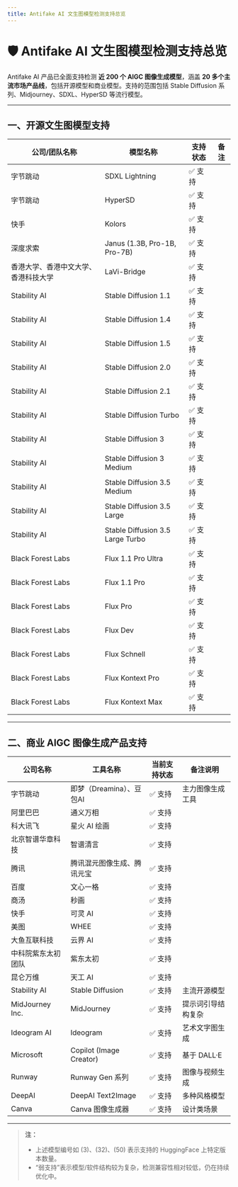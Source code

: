 ```yaml
---
title: Antifake AI 文生图模型检测支持总览
---
```


# 🛡️ Antifake AI 文生图模型检测支持总览

Antifake AI 产品已全面支持检测 **近 200 个 AIGC 图像生成模型**，涵盖 **20 多个主流市场产品线**，包括开源模型和商业模型。支持的范围包括 Stable Diffusion 系列、Midjourney、SDXL、HyperSD 等流行模型。

---

## 一、开源文生图模型支持

| 公司/团队名称 | 模型名称                                   | 支持状态 | 备注 |
|---------------|--------------------------------------------|----------|------|
| 字节跳动  | SDXL Lightning                             | ✅ 支持   |      |
| 字节跳动       | HyperSD                                    | ✅ 支持   |      |
| 快手        | Kolors                                     | ✅ 支持   |      |
| 深度求索   | Janus (1.3B, Pro-1B, Pro-7B)                                 | ✅ 支持   |      |
| 香港大学、香港中文大学、香港科技大学      | LaVi-Bridge                                | ✅ 支持   |      |
| Stability AI  | Stable Diffusion 1.1                       | ✅ 支持   |      |
| Stability AI  | Stable Diffusion 1.4                       | ✅ 支持   |      |
| Stability AI  | Stable Diffusion 1.5                       | ✅ 支持   |      |
| Stability AI  | Stable Diffusion 2.0                       | ✅ 支持   |      |
| Stability AI  | Stable Diffusion 2.1                       | ✅ 支持   |      |
| Stability AI  | Stable Diffusion Turbo                     | ✅ 支持   |      |
| Stability AI  | Stable Diffusion 3                         | ✅ 支持   |      |
| Stability AI  | Stable Diffusion 3 Medium                  | ✅ 支持   |      |
| Stability AI  | Stable Diffusion 3.5 Medium                | ✅ 支持   |      |
| Stability AI  | Stable Diffusion 3.5 Large                 | ✅ 支持   |      |
| Stability AI  | Stable Diffusion 3.5 Large Turbo           | ✅ 支持   |      |
| Black Forest Labs  | Flux 1.1 Pro Ultra     | ✅ 支持   |      |
| Black Forest Labs  | Flux 1.1 Pro           | ✅ 支持   |      |
| Black Forest Labs  | Flux Pro               | ✅ 支持   |      |
| Black Forest Labs  | Flux Dev               | ✅ 支持   |      |
| Black Forest Labs  | Flux Schnell           | ✅ 支持   |      |
| Black Forest Labs  | Flux Kontext Pro       | ✅ 支持   |      |
| Black Forest Labs  | Flux Kontext Max       | ✅ 支持   |      |


---

## 二、商业 AIGC 图像生成产品支持

| 公司名称            | 工具名称                    | 当前支持状态 | 备注说明       |
|---------------------|-----------------------------|--------------|----------------|
| 字节跳动            | 即梦（Dreamina）、豆包AI    | ✅ 支持       | 主力图像生成工具 |
| 阿里巴巴            | 通义万相                    | ✅ 支持       |                |
| 科大讯飞            | 星火 AI 绘画                | ✅ 支持       |                |
| 北京智谱华章科技     | 智谱清言                    | ✅ 支持       |                |
| 腾讯                | 腾讯混元图像生成、腾讯元宝  | ✅ 支持       |                |
| 百度                | 文心一格                    | ✅ 支持       |                |
| 商汤                | 秒画                        | ✅ 支持       |                |
| 快手                | 可灵 AI                     | ✅ 支持       |                |
| 美图                | WHEE                        | ✅ 支持       |                |
| 大鱼互联科技         | 云界 AI                     | ✅ 支持       |                |
| 中科院紫东太初团队   | 紫东太初                    | ✅ 支持       |                |
| 昆仑万维            | 天工 AI                     | ✅ 支持       |                |
| Stability AI        | Stable Diffusion            | ✅ 支持       | 主流开源模型    |
| MidJourney Inc.     | MidJourney                  | ✅ 支持       | 提示词引导结构复杂 |
| Ideogram AI         | Ideogram                    | ✅ 支持       | 艺术文字图生成  |
| Microsoft           | Copilot (Image Creator)     | ✅ 支持       | 基于 DALL·E    |
| Runway              | Runway Gen 系列             | ✅ 支持       | 图像与视频生成  |
| DeepAI              | DeepAI Text2Image           | ✅ 支持       | 多种风格模型    |
| Canva               | Canva 图像生成器            | ✅ 支持       | 设计类场景      |

---

> **注：**
>
> - 上述模型编号如 (3)、(32)、(50) 表示支持的 HuggingFace 上特定版本数量。
> - “弱支持”表示模型/软件结构较为复杂，检测兼容性相对较低，仍在持续优化中。
